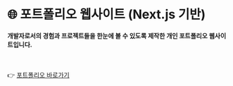# 🌐 포트폴리오 웹사이트 (Next.js 기반)

<h4>
   개발자로서의 경험과 프로젝트들을 한눈에 볼 수 있도록 제작한 개인 포트폴리오 웹사이트입니다.<br/>
</h4>


<br>

👉 [포트폴리오 바로가기](https://your-portfolio-link.com)
